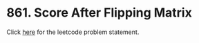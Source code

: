 # 861. Score After Flipping Matrix

Click [here](https://leetcode.com/problems/score-after-flipping-matrix/) for the leetcode problem statement.
